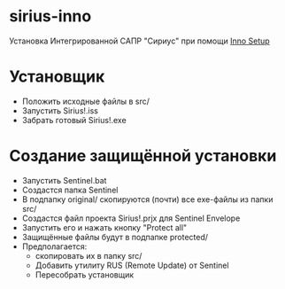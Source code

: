 # sirius-inno

Установка Интегрированной САПР "Сириус" при помощи [Inno Setup][]

# Установщик

- Положить исходные файлы в src/
- Запустить Sirius!.iss
- Забрать готовый Sirius!.exe

# Создание защищённой установки

- Запустить Sentinel.bat
- Создастся папка Sentinel
- В подпапку original/ скопируются (почти) все exe-файлы из папки src/
- Создастся файл проекта Sirius!.prjx для Sentinel Envelope
- Запустить его и нажать кнопку "Protect all"
- Защищённые файлы будут в подпапке protected/
- Предполагается:
  * скопировать их в папку src/
  * Добавить утилиту RUS (Remote Update) от Sentinel
  * Пересобрать установщик

[Inno Setup]: <http://www.jrsoftware.org/isinfo.php>
